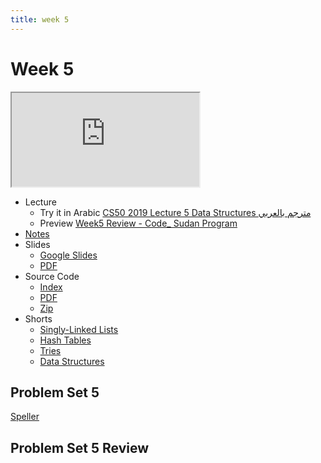 ```yaml
---
title: week 5
---
```


# Week 5

<iframe src="https://youtu.be/2T-A_GFuoTo"></iframe>


- Lecture
  - Try it in Arabic
    [CS50 2019 Lecture 5 Data Structures مترجم بالعربي](https://www.youtube.com/embed/ZntW_SLD4-I)
  - Preview
     [Week5 Review - Code_ Sudan Program](https://www.youtube.com/embed/4IvJVvL-5XY)
- [Notes](https://cs50.harvard.edu/x/2020/notes/5/)
- Slides
  - <a href="https://docs.google.com/presentation/d/1KMzq3bLe7g_O4JVYZ0lxuxHjShnIk54beO84-chYTig/edit?usp=sharing">Google Slides</a>
  - <a href="https://cdn.cs50.net/2019/fall/lectures/5/lecture5.pdf">PDF</a>
- Source Code
  - <a href="https://cdn.cs50.net/2019/fall/lectures/5/src5/">Index</a>
  - <a href="https://cdn.cs50.net/2019/fall/lectures/5/src5.pdf">PDF</a>
  - <a href="https://cdn.cs50.net/2019/fall/lectures/5/src5.zip">Zip</a>
- Shorts
  - <a href="https://www.youtube.com/watch?v=zQI3FyWm144" savefrom_lm_index="0" savefrom_lm="1">Singly-Linked Lists</a>
  - <a href="https://www.youtube.com/watch?v=nvzVHwrrub0" savefrom_lm_index="0" savefrom_lm="1">Hash Tables</a>
  - <a href="https://www.youtube.com/watch?v=MC-iQHFdEDI" savefrom_lm_index="0" savefrom_lm="1">Tries</a>
  - <a href="https://www.youtube.com/watch?v=3uGchQbk7g8" savefrom_lm_index="0" savefrom_lm="1">Data Structures</a>

## Problem Set 5

[Speller](https://lab.cs50.io/code-sudan/labs/main/pset5/Speller/)


## Problem Set 5 Review 
<!-- <div class="box" >Speller Review  <iframe src="https://www.youtube.com/embed/S_3NvpLje3M"></iframe></div>
<div class="box" >Caesar Review  <iframe src="https://www.youtube.com/embed/3BcjXzNlT0w"></iframe></div> -->
